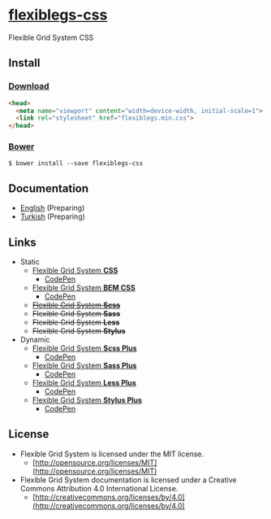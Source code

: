 # [flexiblegs-css](http://flexible.gs)

Flexible Grid System CSS

## Install

### [Download](https://raw.githubusercontent.com/flexiblegs/flexiblegs-css/master/flexiblegs.min.css)
```html
<head>
  <meta name="viewport" content="width=device-width, initial-scale=1">
  <link rel="stylesheet" href="flexiblegs.min.css">
</head>
```

### [Bower](http://bower.io)
```
$ bower install --save flexiblegs-css
```

## Documentation
- [English](https://github.com/flexiblegs/flexiblegs-docs/tree/master/en/) (Preparing)
- [Turkish](https://github.com/flexiblegs/flexiblegs-docs/tree/master/tr/) (Preparing)

## Links

- Static
  - [Flexible Grid System **CSS**](https://github.com/flexiblegs/flexiblegs-css)
    - [CodePen](http://codepen.io/dnomak/pen/KwWJpm?editors=100)
  - [Flexible Grid System **BEM CSS**](https://github.com/flexiblegs/flexiblegs-bem-css)
    - [CodePen](http://codepen.io/dnomak/pen/wayPxJ?editors=100)
  - [~~Flexible Grid System **Scss**~~](https://github.com/flexiblegs/flexiblegs-scss)
  - ~~Flexible Grid System **Sass**~~
  - ~~Flexible Grid System **Less**~~
  - ~~Flexible Grid System **Stylus**~~
- Dynamic
  - [Flexible Grid System **Scss Plus**](https://github.com/flexiblegs/flexiblegs-scss-plus)
    - [CodePen](http://codepen.io/dnomak/pen/wBzdzj?editors=110)
  - [Flexible Grid System **Sass Plus**](https://github.com/flexiblegs/flexiblegs-sass-plus)
    - [CodePen](http://codepen.io/dnomak/pen/eNEOvP?editors=110)
  - [Flexible Grid System **Less Plus**](https://github.com/flexiblegs/flexiblegs-less-plus)
    - [CodePen](http://codepen.io/dnomak/pen/yyVXQa?editors=110)
  - [Flexible Grid System **Stylus Plus**](https://github.com/flexiblegs/flexiblegs-stylus-plus)
    - [CodePen](http://codepen.io/dnomak/pen/EaZPYw?editors=110)

## License
- Flexible Grid System is licensed under the MIT license.
  - [http://opensource.org/licenses/MIT](http://opensource.org/licenses/MIT)
- Flexible Grid System documentation is licensed under a Creative Commons Attribution 4.0 International License.
  - [http://creativecommons.org/licenses/by/4.0](http://creativecommons.org/licenses/by/4.0)
